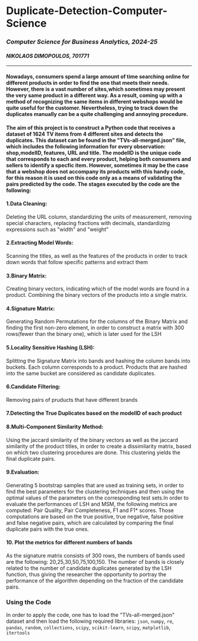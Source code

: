 # **Duplicate-Detection-Computer-Science**
### *Computer Science for Business Analytics, 2024-25*
#### *NIKOLAOS DIMOPOULOS, 701771*
---
#### Nowadays, consumers spend a large amount of time searching online for different products in order to find the one that meets their needs. However, there is a vast number of sites,which sometimes may present the very same product in a different way. As a result, coming up with a method of recognizing the same items in different webshops would be quite useful for the customer. Nevertheless, trying to track down the duplicates manually can be a quite challenging and annoying procedure.
#### The aim of this project is to construct a Python code that receives a dataset of 1624 TV items from 4 different sites and detects the duplicates. This dataset can be found in the "TVs-all-merged.json" file, which includes the following information for every observation: shop,modelID, features, URL and title. The modelID is the unique code that corresponds to each and every product, helping both consumers and sellers to identify a specfic item. However, sometimes it may be the case that a webshop does not accompany its products with this handy code, for this reason it is used on this code only as a means of validating the pairs predicted by the code. The stages executed by the code are the following:

#### 1.Data Cleaning:  
Deleting the URL column, standardizing the units of measurement, removing special characters, replacing fractions with decimals, standardizing expressions such as "width" and "weight"
#### 2.Extracting Model Words:
Scanning the titles, as well as the features of the products in order to track down words that follow specific patterns and extract them
#### 3.Binary Matrix: 
Creating binary vectors, indicating which of the model words are found in a product. Combining the binary vectors of the products into a single matrix.

#### 4.Signature Matrix:
Generating Random Permutations for the columns of the Binary Matrix and finding the first non-zero element, in order to construct a matrix with 300 rows(fewer than the binary one), which is later used for the LSH

#### 5.Locality Sensitive Hashing (LSH): 
Splitting the Signature Matrix into bands and hashing the column bands into buckets. Each column corresponds to a product. Products that are hashed into the same bucket are considered as candidate duplicates.

#### 6.Candidate Filtering:
Removing pairs of pruducts that have different brands

#### 7.Detecting the True Duplicates based on the modelID of each product

#### 8.Multi-Component Similarity Method: 
Using the jaccard similarity of the binary vectors as well as the jaccard similarity of the product titles, in order to create a dissimilarity matrix, based on which two clustering procedures are done. This clustering yields the final duplicate pairs.
#### 9.Evaluation: 
Generating 5 bootstrap samples that are used as training sets, in order to find the best parameters for the clustering techniques and then using the optimal values of the parameters on the corresponding test sets.In order to evaluate the performances of LSH and MSM, the following metrics are computed: Pair Quality, Pair Completeness, F1 and F1* scores. Those computations are based on the true positive, true negative, false positive and false negative pairs, which are calculated by comparing the final duplicate pairs with the true ones.
#### 10. Plot the metrics for different numbers of bands
As the signature matrix consists of 300 rows, the numbers of bands used are the following: 20,25,30,50,75,100,150. The number of bands is closely related to the number of candidate duplicates generated by the LSH function, thus giving the researcher the opportunity to portray the performance of the algorithm depending on the fraction of the candidate pairs.
### Using the Code
In order to apply the code, one has to load the "TVs-all-merged.json" dataset and then load the following required libraries: 
`json`, `numpy`, `re`, `pandas`, `random`, `collections`, `scipy`, `scikit-learn`, `scipy`, `matplotlib`, `itertools`
